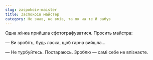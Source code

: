 ```yaml
---
slug: zaspokoiv-maister
title: Заспокоїв майстер
category: Не знав, не вмів, та як на те й забув
---
```

Одна жінка прийшла сфотографуватися. Просить майстра:

— Ви зробіть, будь ласка, щоб гарна вийшла…

— Не турбуйтесь. Постараюсь. Зроблю — самі себе не впізнаєте.
